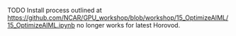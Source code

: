 TODO
Install process outlined at https://github.com/NCAR/GPU_workshop/blob/workshop/15_OptimizeAIML/15_OptimizeAIML.ipynb
no longer works for latest Horovod.
